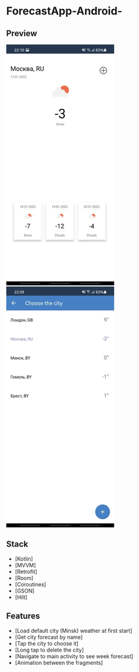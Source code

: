 # ForecastApp-Android-
## Preview
![](https://github.com/SobolevvMaxim/images/blob/master/forecast-images/img.png) ![](https://github.com/SobolevvMaxim/images/blob/master/forecast-images/img_1.png)
## Stack
- [Kotlin]
- [MVVM]
- [Retrofit]
- [Room]
- [Coroutines]
- [GSON]
- [Hilt]
## Features
- [Load default city (Minsk) weather at first start]
- [Get city forecast by name]
- [Tap the city to choose it]
- [Long tap to delete the city]
- [Navigate to main activity to see week forecast]
- [Animation between the fragments]
